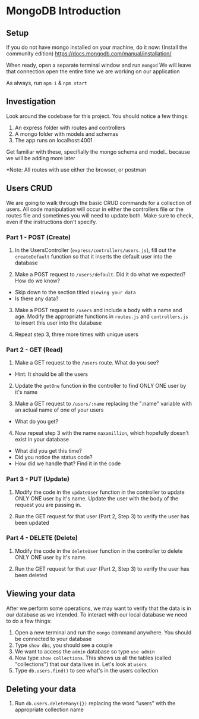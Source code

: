 # MongoDB Introduction

## Setup
If you do not have mongo installed on your machine, do it now:
(Install the community edition)
https://docs.mongodb.com/manual/installation/

When ready, open a separate terminal window and run `mongod`
We will leave that connection open the entire time we are working
on our application

As always, run `npm i` & `npm start`

## Investigation
Look around the codebase for this project. You should notice a few things:
1. An express folder with routes and controllers
2. A mongo folder with models and schemas
3. The app runs on localhost:4001

Get familiar with these, specifially the mongo schema and model.. because we will be adding more later

*Note: All routes with use either the browser, or postman

## Users CRUD
We are going to walk through the basic CRUD commands for a collection of users. All code manipulation will occur in either the controllers file or the routes file and sometimes you will need to update both. Make sure to check, even if the instructions don't specify. 

### Part 1 - POST (Create)

1. In the UsersController (`express/controllers/users.js`), fill out the `createDefault` function so that it inserts the default user into the database

2. Make a POST request to `/users/default`. Did it do what we expected? How do we know?
  - Skip down to the section titled `Viewing your data`
  - Is there any data?

3. Make a POST request to `/users` and include a body with a name and age. Modify the appropriate functions in `routes.js` and `controllers.js` to insert this user into the database

4. Repeat step 3, three more times with unique users

### Part 2 - GET (Read)

1. Make a GET request to the `/users` route. What do you see?
  - Hint: It should be all the users

2. Update the `getOne` function in the controller to find ONLY ONE user by it's name

3. Make a GET request to `/users/:name` replacing the ":name" variable with an actual name of one of your users
  - What do you get?

4. Now repeat step 3 with the name `maxamillion`, which hopefully doesn't exist in your database
  - What did you get this time?
  - Did you notice the status code?
  - How did we handle that? Find it in the code

### Part 3 - PUT (Update)

1. Modify the code in the `updateUser` function in the controller to update ONLY ONE user by it's name. Update the user with the body of the request you are passing in.

2. Run the GET request for that user (Part 2, Step 3) to verify the user has been updated

### Part 4 - DELETE (Delete)

1. Modify the code in the `deleteUser` function in the controller to delete ONLY ONE user by it's name.

2. Run the GET request for that user (Part 2, Step 3) to verify the user has been deleted


## Viewing your data
After we perform some operations, we may want to verify that the data is in our database as we intended. To interact with our local database we need to do a few things:
1. Open a new terminal and run the `mongo` command anywhere. You should be connected to your database
2. Type `show dbs`, you should see a couple
3. We want to access the `admin` database so type `use admin`
4. Now type `show collections`. This shows us all the tables (called "collections") that our data lives in. Let's look at `users`
5. Type `db.users.find()` to see what's in the users collection

## Deleting your data
1. Run `db.users.deleteMany({})` replacing the word "users" with the appropriate collection name